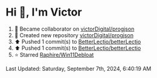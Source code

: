 <h1>Hi 👋, I'm Victor </h1>

<!--RECENT_ACTIVITY:start-->
1. 🤝 Became collaborator on [victorDigital/progjson](https://github.com/victorDigital/progjson)<br>
2. 📔 Created new repository [victorDigital/progjson](https://github.com/victorDigital/progjson)<br>
3. ⬆️ Pushed 1 commit(s) to [BetterLectio/betterLectio](https://github.com/BetterLectio/betterLectio)<br>
4. ⬆️ Pushed 1 commit(s) to [BetterLectio/betterLectio](https://github.com/BetterLectio/betterLectio)<br>
5. ⭐ Starred [Raphire/Win11Debloat](https://github.com/Raphire/Win11Debloat)<br>
<!--RECENT_ACTIVITY:end-->

<!--RECENT_ACTIVITY:last_update-->
Last Updated: Saturday, September 7th, 2024, 6:40:19 AM
<!--RECENT_ACTIVITY:last_update_end-->
